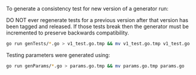 To generate a consistency test for new version of a generator run:

DO NOT ever regenerate tests for a previous version after that version has been
tagged and released. If those tests break then the generator must be incremented
to preserve backwards compatibility.

```bash
go run genTests/*.go > v1_test.go.tmp && mv v1_test.go.tmp v1_test.go
```

Testing parameters were generated using:

```bash
go run genParams/*.go > params.go.tmp && mv params.go.tmp params.go
```
